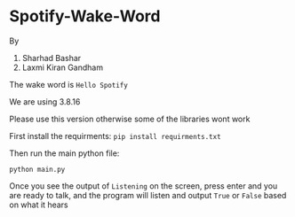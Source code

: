 # Spotify-Wake-Word

By 
1. Sharhad Bashar
2. Laxmi Kiran Gandham

The wake word is `Hello Spotify`

We are using 3.8.16

Please use this version otherwise some of the libraries wont work

First install the requirments: 
`pip install requirments.txt`

Then run the main python file:

`python main.py`

Once you see the output of `Listening` on the screen, press enter and you are ready to talk, and the program will listen and output `True` or `False` based on what it hears

